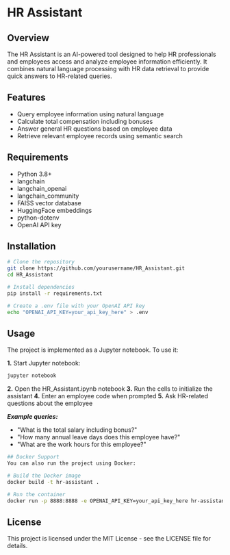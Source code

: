 # HR Assistant
## Overview
The HR Assistant is an AI-powered tool designed to help HR professionals and employees access and analyze employee information efficiently. It combines natural language processing with HR data retrieval to provide quick answers to HR-related queries.

## Features
- Query employee information using natural language
- Calculate total compensation including bonuses
- Answer general HR questions based on employee data
- Retrieve relevant employee records using semantic search

## Requirements
- Python 3.8+
- langchain
- langchain_openai
- langchain_community
- FAISS vector database
- HuggingFace embeddings
- python-dotenv
- OpenAI API key


## Installation
 ```bash
# Clone the repository
git clone https://github.com/yourusername/HR_Assistant.git
cd HR_Assistant

# Install dependencies
pip install -r requirements.txt

# Create a .env file with your OpenAI API key
echo "OPENAI_API_KEY=your_api_key_here" > .env
```

## Usage
The project is implemented as a Jupyter notebook. To use it:

**1.** Start Jupyter notebook:
```bash
jupyter notebook
```
**2.** Open the HR_Assistant.ipynb notebook
**3.** Run the cells to initialize the assistant
**4.** Enter an employee code when prompted
**5.** Ask HR-related questions about the employee

***Example queries:***

- "What is the total salary including bonus?"
- "How many annual leave days does this employee have?"
- "What are the work hours for this employee?"

 ```bash
## Docker Support
You can also run the project using Docker:

# Build the Docker image
docker build -t hr-assistant .

# Run the container
docker run -p 8888:8888 -e OPENAI_API_KEY=your_api_key_here hr-assistant
```

## License
This project is licensed under the MIT License - see the LICENSE file for details.
